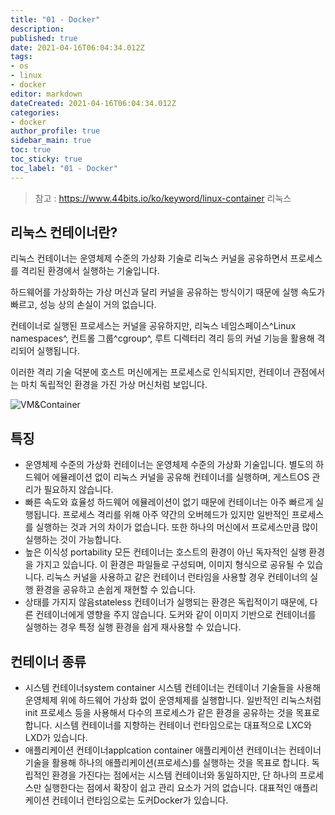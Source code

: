 ```yaml
---
title: "01 - Docker"
description: 
published: true
date: 2021-04-16T06:04:34.012Z
tags: 
- os
- linux
- docker
editor: markdown
dateCreated: 2021-04-16T06:04:34.012Z
categories: 
- docker
author_profile: true
sidebar_main: true
toc: true
toc_sticky: true
toc_label: "01 - Docker"
---
```


> 참고 : https://www.44bits.io/ko/keyword/linux-container
리눅스
## 리눅스 컨테이너란?

리눅스 컨테이너는 운영체제 수준의 가상화 기술로 리눅스 커널을 공유하면서 프로세스를 격리된 환경에서 실행하는 기술입니다. 

하드웨어를 가상화하는 가상 머신과 달리 커널을 공유하는 방식이기 때문에 실행 속도가 빠르고, 성능 상의 손실이 거의 없습니다. 

컨테이너로 실행된 프로세스는 커널을 공유하지만, 리눅스 네임스페이스^Linux namespaces^, 컨트롤 그룹^cgroup^, 루트 디렉터리 격리 등의 커널 기능을 활용해 격리되어 실행됩니다. 

이러한 격리 기술 덕분에 호스트 머신에게는 프로세스로 인식되지만, 컨테이너 관점에서는 마치 독립적인 환경을 가진 가상 머신처럼 보입니다.

![VM&Container](https://d1.awsstatic.com/Developer%20Marketing/containers/monolith_2-VM-vs-Containers.78f841efba175556d82f64d1779eb8b725de398d.png)

## 특징
- 운영체제 수준의 가상화 
컨테이너는 운영체제 수준의 가상화 기술입니다. 
별도의 하드웨어 에뮬레이션 없이 리눅스 커널을 공유해 컨테이너를 실행하며, 게스트OS 관리가 필요하지 않습니다.
- 빠른 속도와 효율성 
하드웨어 에뮬레이션이 없기 때문에 컨테이너는 아주 빠르게 실행됩니다. 
프로세스 격리를 위해 아주 약간의 오버헤드가 있지만 일반적인 프로세스를 실행하는 것과 거의 차이가 없습니다. 
또한 하나의 머신에서 프로세스만큼 많이 실행하는 것이 가능합니다.
- 높은 이식성 portability
모든 컨테이너는 호스트의 환경이 아닌 독자적인 실행 환경을 가지고 있습니다. 
이 환경은 파일들로 구성되며, 이미지 형식으로 공유될 수 있습니다. 
리눅스 커널을 사용하고 같은 컨테이너 런타임을 사용할 경우 컨테이너의 실행 환경을 공유하고 손쉽게 재현할 수 있습니다.
- 상태를 가지지 않음stateless
컨테이너가 실행되는 환경은 독립적이기 때문에, 다른 컨테이너에게 영향을 주지 않습니다. 
도커와 같이 이미지 기반으로 컨테이너를 실행하는 경우 특정 실행 환경을 쉽게 재사용할 수 있습니다.

## 컨테이너 종류
- 시스템 컨테이너system container
시스템 컨테이너는 컨테이너 기술들을 사용해 운영체제 위에 하드웨어 가상화 없이 운영체제를 실행합니다. 
일반적인 리눅스처럼 init 프로세스 등을 사용해서 다수의 프로세스가 같은 환경을 공유하는 것을 목표로 합니다. 
시스템 컨테이너를 지향하는 컨테이너 런타임으로는 대표적으로 LXC와 LXD가 있습니다.
- 애플리케이션 컨테이너applcation container
애플리케이션 컨테이너는 컨테이너 기술을 활용해 하나의 애플리케이션(프로세스)를 실행하는 것을 목표로 합니다. 
독립적인 환경을 가진다는 점에서는 시스템 컨테이너와 동일하지만, 단 하나의 프로세스만 실행한다는 점에서 확장이 쉽고 관리 요소가 거의 없습니다. 
대표적인 애플리케이션 컨테이너 런타임으로는 도커Docker가 있습니다.







